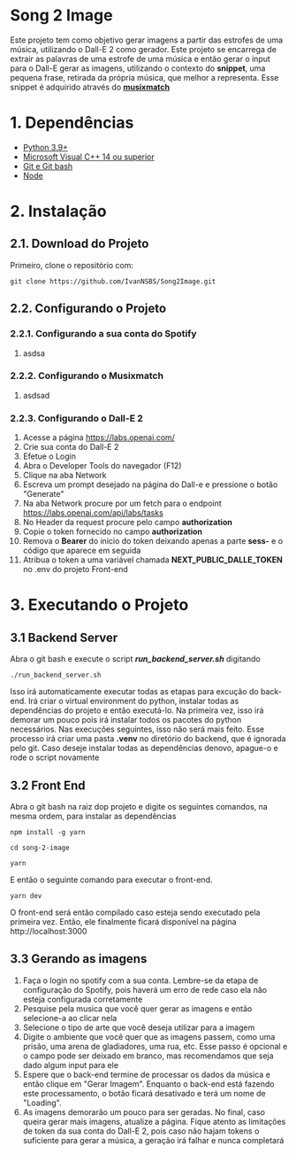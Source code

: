 # Song 2 Image

Este projeto tem como objetivo gerar imagens a partir das estrofes de uma música, utilizando o Dall-E 2 como gerador.
Este projeto se encarrega de extrair as palavras de uma estrofe de uma música e então gerar o input para o Dall-E gerar as imagens, utilizando o contexto do **snippet**, uma pequena frase, retirada da própria música, que melhor a representa. 
Esse snippet é adquirido através do **[musixmatch](https://www.musixmatch.com/pt-br)**

# 1. Dependências

- [Python 3.9+](https://www.python.org/downloads/)
- [Microsoft Visual C++ 14 ou superior](https://learn.microsoft.com/pt-br/cpp/windows/latest-supported-vc-redist?view=msvc-170)
- [Git e Git bash](https://git-scm.com/downloads)
- [Node](https://nodejs.org/en/download/)

# 2. Instalação

## 2.1. Download do Projeto
Primeiro, clone o repositório com: 

```shell
git clone https://github.com/IvanNSBS/Song2Image.git
```

## 2.2. Configurando o Projeto

### 2.2.1. Configurando a sua conta do Spotify

1. asdsa
   
### 2.2.2. Configurando o Musixmatch

1. asdsad

### 2.2.3. Configurando o Dall-E 2

1. Acesse a página https://labs.openai.com/
2. Crie sua conta do Dall-E 2
3. Efetue o Login
4. Abra o Developer Tools do navegador (F12)
5. Clique na aba Network
6. Escreva um prompt desejado na página do Dall-e e pressione o botão "Generate"
7. Na aba Network procure por um fetch para o endpoint https://labs.openai.com/api/labs/tasks
8. No Header da request procure pelo campo **authorization**
9. Copie o token fornecido no campo **authorization**
10. Remova o **Bearer** do inicio do token deixando apenas a parte **sess-** e o código que aparece em seguida
11. Atribua o token a uma variável chamada **NEXT_PUBLIC_DALLE_TOKEN** no .env do projeto Front-end

# 3. Executando o Projeto

## 3.1 Backend Server

Abra o git bash e execute o script **_run_backend_server.sh_** digitando
```shell
./run_backend_server.sh
```

Isso irá automaticamente executar todas as etapas para excução do back-end. Irá criar o virtual environment do python, instalar todas as dependências do projeto e então executá-lo.
Na primeira vez, isso irá demorar um pouco pois irá instalar todos os pacotes do python necessários. Nas execuções seguintes, isso não será mais feito. 
Esse processo irá criar uma pasta **.venv** no diretório do backend, que é ignorada pelo git. Caso deseje instalar todas as dependências denovo, apague-o e rode o script novamente

## 3.2 Front End

Abra o git bash na raiz dop projeto e digite os seguintes comandos, na mesma ordem, para instalar as dependências

```shell
npm install -g yarn
```

```shell
cd song-2-image
```

```shell
yarn
```

E então o seguinte comando para executar o front-end.
```shel
yarn dev
``` 
O front-end será então compilado caso esteja sendo executado pela primeira vez. Então, ele finalmente ficará disponível na página http://localhost:3000

## 3.3 Gerando as imagens

1. Faça o login no spotify com a sua conta. Lembre-se da etapa de configuração do Spotify, pois haverá um erro de rede caso ela não esteja configurada corretamente
2. Pesquise pela musica que você quer gerar as imagens e então selecione-a ao clicar nela
3. Selecione o tipo de arte que você deseja utilizar para a imagem
4. Digite o ambiente que você quer que as imagens passem, como uma prisão, uma arena de gladiadores, uma rua, etc. Esse passo é opcional e o campo pode ser deixado em branco, mas recomendamos que seja dado algum input para ele
5. Espere que o back-end termine de processar os dados da música e então clique em "Gerar Imagem". Enquanto o back-end está fazendo este processamento, o botão ficará desativado e terá um nome de "Loading".
6. As imagens demorarão um pouco para ser geradas. No final, caso queira gerar mais imagens, atualize a página. Fique atento as limitações de token da sua conta do Dall-E 2, pois caso não hajam tokens o suficiente para gerar a música, a geração irá falhar e nunca completará

